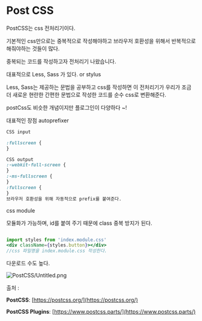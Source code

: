 # Post CSS

PostCSS는 css 전처리기이다.

기본적인 css만으로는 중복적으로 작성해야하고 브라우저 호환성을 위해서 반복적으로 해줘야하는 것들이 많다.

중복되는 코드를 작성하고자 전처리기 나왔습니다.

대표적으로 Less, Sass 가 있다.  or stylus 

 Less, Sass는 제공하는 문법을 공부하고 css를 작성하면 이 전처리기가 우리가 조금 더 새로운 현란한 간편한 문법으로 작성한 코드를 순수 css로 변환해준다.

postCss도 비슷한 개념이지만 플로그인이 다양하다 ~! 

 대표적인 장점  autoprefixer

```css
CSS input

:fullscreen {
}

CSS output
:-webkit-full-screen {
}
:-ms-fullscreen {
}
:fullscreen {
}
브라우저 호환성을 위해 자동적으로 prefix를 붙여준다.
```

css module 

모듈화가  가능하며, id를 붙여 주기 때문에 class 중복 방지가 된다.

```jsx

import styles from 'index.module.css'
<div className={styles.button}></div>
//css 파일명을 index.module.css 작성한다.
```

다운로드 수도 높다.

![PostCSS/Untitled.png](Post%20CSS%202d80828dad8547a88480273d33c73483/Untitled.png)

출처 :

**PostCSS**: [https://postcss.org/](https://postcss.org/)

**PostCSS Plugins**: [https://www.postcss.parts/](https://www.postcss.parts/)